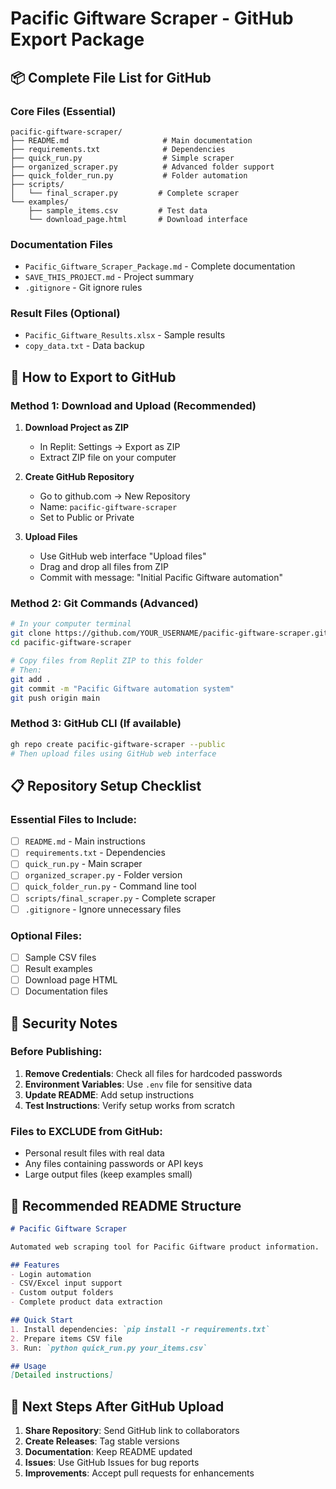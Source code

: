 # Pacific Giftware Scraper - GitHub Export Package

## 📦 Complete File List for GitHub

### Core Files (Essential)
```
pacific-giftware-scraper/
├── README.md                     # Main documentation
├── requirements.txt              # Dependencies
├── quick_run.py                  # Simple scraper
├── organized_scraper.py          # Advanced folder support
├── quick_folder_run.py           # Folder automation
├── scripts/
│   └── final_scraper.py         # Complete scraper
└── examples/
    ├── sample_items.csv         # Test data
    └── download_page.html       # Download interface
```

### Documentation Files
- `Pacific_Giftware_Scraper_Package.md` - Complete documentation
- `SAVE_THIS_PROJECT.md` - Project summary
- `.gitignore` - Git ignore rules

### Result Files (Optional)
- `Pacific_Giftware_Results.xlsx` - Sample results
- `copy_data.txt` - Data backup

## 🚀 How to Export to GitHub

### Method 1: Download and Upload (Recommended)
1. **Download Project as ZIP**
   - In Replit: Settings → Export as ZIP
   - Extract ZIP file on your computer

2. **Create GitHub Repository**
   - Go to github.com → New Repository
   - Name: `pacific-giftware-scraper`
   - Set to Public or Private

3. **Upload Files**
   - Use GitHub web interface "Upload files"
   - Drag and drop all files from ZIP
   - Commit with message: "Initial Pacific Giftware automation"

### Method 2: Git Commands (Advanced)
```bash
# In your computer terminal
git clone https://github.com/YOUR_USERNAME/pacific-giftware-scraper.git
cd pacific-giftware-scraper

# Copy files from Replit ZIP to this folder
# Then:
git add .
git commit -m "Pacific Giftware automation system"
git push origin main
```

### Method 3: GitHub CLI (If available)
```bash
gh repo create pacific-giftware-scraper --public
# Then upload files using GitHub web interface
```

## 📋 Repository Setup Checklist

### Essential Files to Include:
- [ ] `README.md` - Main instructions
- [ ] `requirements.txt` - Dependencies 
- [ ] `quick_run.py` - Main scraper
- [ ] `organized_scraper.py` - Folder version
- [ ] `quick_folder_run.py` - Command line tool
- [ ] `scripts/final_scraper.py` - Complete scraper
- [ ] `.gitignore` - Ignore unnecessary files

### Optional Files:
- [ ] Sample CSV files
- [ ] Result examples
- [ ] Download page HTML
- [ ] Documentation files

## 🔐 Security Notes

### Before Publishing:
1. **Remove Credentials**: Check all files for hardcoded passwords
2. **Environment Variables**: Use `.env` file for sensitive data
3. **Update README**: Add setup instructions
4. **Test Instructions**: Verify setup works from scratch

### Files to EXCLUDE from GitHub:
- Personal result files with real data
- Any files containing passwords or API keys
- Large output files (keep examples small)

## 📖 Recommended README Structure

```markdown
# Pacific Giftware Scraper

Automated web scraping tool for Pacific Giftware product information.

## Features
- Login automation
- CSV/Excel input support
- Custom output folders
- Complete product data extraction

## Quick Start
1. Install dependencies: `pip install -r requirements.txt`
2. Prepare items CSV file
3. Run: `python quick_run.py your_items.csv`

## Usage
[Detailed instructions]
```

## 🎯 Next Steps After GitHub Upload

1. **Share Repository**: Send GitHub link to collaborators
2. **Create Releases**: Tag stable versions
3. **Documentation**: Keep README updated
4. **Issues**: Use GitHub Issues for bug reports
5. **Improvements**: Accept pull requests for enhancements